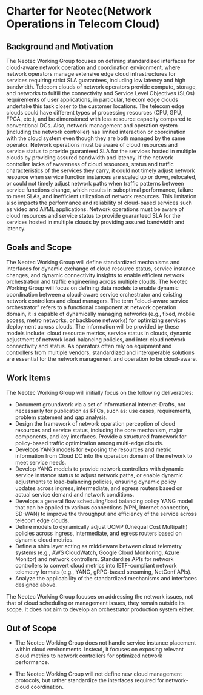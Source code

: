 # Charter for Neotec(Network Operations in Telecom Cloud) 

## Background and Motivation

The Neotec Working Group focuses on defining standardized interfaces for cloud-aware network operation and coordination environment, where network operators manage extensive edge cloud infrastructures for services requiring strict SLA guarantees, including low latency and high bandwidth.
Telecom clouds of network operators provide compute, storage, and networks to fulfill the connectivity and Service Level Objectives (SLOs) requirements of user applications, in particular, telecom edge clouds undertake this task closer to the customer locations. The telecom edge clouds could have different types of processing resources (CPU, GPU, FPGA, etc.), and be dimensioned with less resource capacity compared to conventional DCs. Also, network management and operation system (including the network controller) has limited interaction or coordination with the cloud system even though they are both managed by the same operator. 
Network operations must be aware of cloud resources and service status to provide guaranteed SLA for the services hosted in multiple clouds by providing assured bandwidth and latency. If the network controller lacks of awareness of cloud resources, status and traffic characteristics of the services they carry, it could not timely adjust network resource when service function instances are scaled up or down, relocated, or could not timely adjust network paths when traffic patterns between service functions change, which results in suboptimal performance, failure to meet SLAs, and inefficient utilization of network resources. This limitation also impacts the performance and reliability of cloud-based services such as video and AI/ML applications. Network operations must be aware of cloud resources and service status to provide guaranteed SLA for the services hosted in multiple clouds by providing assured bandwidth and latency.

## Goals and Scope
The Neotec Working Group will define standardized mechanisms and interfaces for dynamic exchange of cloud resource status, service instance changes, and dynamic connectivity insights to enable efficient network orchestration and traffic engineering across multiple clouds. The Neotec Working Group will focus on defining data models to enable dynamic coordination between a cloud-aware service orchestrator and existing network controllers and cloud managers. The term "cloud-aware service orchestrator" refers to a functional component at network operation domain, it is capable of dynamically managing networks (e.g., fixed, mobile access, metro networks, or backbone networks) for optimizing services deployment across clouds. The information will be provided by these models include: cloud resource metrics, service status in clouds, dynamic adjustment of network load-balancing policies, and inter-cloud network connectivity and status. As operators often rely on equipment and controllers from multiple vendors, standardized and interoperable solutions are essential for the network management and operation to be cloud-aware.

## Work Items
The Neotec Working Group will initially focus on the following deliverables:
* Document groundwork via a set of informational Internet-Drafts, not necessarily for publication as RFCs, such as: use cases, requirements, problem statement and gap analysis.
* Design the framework of network operation perception of cloud resources and service status, including the core mechanism, major components, and key interfaces. Provide a structured framework for policy-based traffic optimization among multi-edge clouds.
* Develops YANG models for exposing the resources and metric information from Cloud DC into the operation domain of the network to meet service needs. 
* Develop YANG models to provide network controllers with dynamic service instance status to adjust network paths, or enable dynamic adjustments to load-balancing policies, ensuring dynamic policy updates across ingress, intermediate, and egress routers based on actual service demand and network conditions.
* Develops a general flow scheduling/load balancing policy YANG model that can be applied to various connections (VPN, Internet connection, SD-WAN) to improve the throughput and efficiency of the service across telecom edge clouds. 
* Define models to dynamically adjust UCMP (Unequal Cost Multipath) policies across ingress, intermediate, and egress routers based on dynamic cloud metrics. 
* Define a shim layer acting as middleware between cloud telemetry systems (e.g., AWS CloudWatch, Google Cloud Monitoring, Azure Monitor) and network controllers. Standardize APIs for network controllers to convert cloud metrics into IETF-compliant network telemetry formats (e.g., YANG, gRPC-based streaming, NetConf APIs).
* Analyze the applicability of the standardized mechanisms and interfaces designed above. 

The Neotec Working Group focuses on addressing the network issues, not that of cloud scheduling or management issues, they remain outside its scope. It does not aim to develop an orchestrator production system either.

## Out of Scope
* The Neotec Working Group does not handle service instance placement within cloud environments. Instead, it focuses on exposing relevant cloud metrics to network controllers for optimized network performance.

* The Neotec Working Group will not define new cloud management protocols, but rather standardize the interfaces required for network-cloud coordination.
